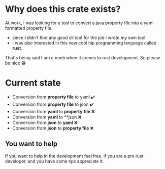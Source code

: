 # Why does this crate exists?
At work, I was looking for a tool to convert a java property file into a yaml formatted property file.
- since I didn't find any good cli tool for the job I wrote my own tool
- I was also interested in this new cool hip programming language called **rust**.

That's being said I am a noob when it comes to rust development. So please be nice 😁

# Current state
- Conversion from **property file** to yaml ✔️
- Conversion from **property file** to json ✔️
- Conversion from **yaml** to **property file** ❌
- Conversion from **yaml** to **json  ❌
- Conversion from **json** to **yaml** ❌
- Conversion from **json** to **property file** ❌

## You want to help
If you want to help in the development feel free.
If you are a pro rust developer, and you have some tips appreciate it.